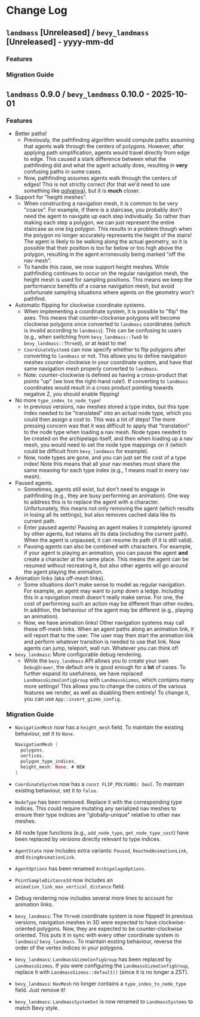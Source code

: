# Change Log

## `landmass` [Unreleased] / `bevy_landmass` [Unreleased] - yyyy-mm-dd

### Features

### Migration Guide

## `landmass` 0.9.0 / `bevy_landmass` 0.10.0 - 2025-10-01

### Features

- Better paths!
  - Previously, the pathfinding algorithm would compute paths assuming that agents walk through the
    centers of polygons. However, after applying path simplification, agents would travel directly
    from edge to edge. This caused a stark difference between what the pathfinding did and what the
    agent actually does, resulting in **very** confusing paths in some cases.
  - Now, pathfinding assumes agents walk through the centers of edges! This is not strictly correct
    (for that we'd need to use something like [polyanya](https://github.com/vleue/polyanya)), but it
    is **much** closer.
- Support for "height meshes".
  - When constructing a navigation mesh, it is common to be very "coarse". For example, if there is
    a staircase, you probably don't need the agent to navigate up each step individually. So rather
    than making each step a polygon, we can just represent the entire staircase as one big polygon.
    This results in a problem though when the polygon no longer accurately represents the height of
    the stairs! The agent is likely to be walking along the actual geometry, so it is possible that
    their position is too far below or too high above the polygon, resulting in the agent
    erroneously being marked "off the nav mesh".
  - To handle this case, we now support height meshes. While pathfinding continues to occur on the
    regular navigation mesh, the height mesh is used for sampling positions. This means we keep the
    performance benefits of a coarse navigation mesh, but avoid unfortunate sampling situations
    where agents on the geometry won't pathfind.
- Automatic flipping for clockwise coordinate systems.
  - When implementing a coordinate system, it is possible to "flip" the axes. This means that
    counter-clockwise polygons will become clockwise polygons once converted to `landmass`
    coordinates (which is invalid according to `landmass`). This can be confusing to users (e.g.,
    when switching from `bevy_landmass::TwoD` to `bevy_landmass::ThreeD`), or at least to me!
  - `CoordinateSystem`s can now specify whether to flip polygons after converting to `landmass` or
    not. This allows you to define navigation meshes counter-clockwise in your coordinate system,
    and have that same navigation mesh properly converted to `landmass`.
  - Note: counter-clockwise is defined as having a cross-product that points "up" (we love the
    right-hand rule!). If converting to `landmass` coordinates would result in a cross product
    pointing towards negative Z, you should enable flipping!
- No more `type_index_to_node_type`!
  - In previous versions, nav meshes stored a type index, but this type index needed to be
    "translated" into an actual node type, which you could then assign a cost to. This was a lot of
    steps! The more pressing concern was that it was difficult to apply that "translation" to the
    node type when loading a nav mesh. Node types needed to be created on the archipelago itself,
    and then when loading up a nav mesh, you would need to set the node type mappings on it (which
    could be difficult from `bevy_landmass` for example).
  - Now, node types are gone, and you can just set the cost of a type index! Note this means that
    all your nav meshes must share the same meaning for each type index (e.g., 1 means road in every
    nav mesh).
- Paused agents.
  - Sometimes, agents still exist, but don't need to engage in pathfinding (e.g., they are busy
    performing an animation). One way to address this is to replace the agent with a character.
    Unfortunately, this means not only removing the agent (which results in losing all its
    settings), but also removes cached data like its current path.
  - Enter paused agents! Pausing an agent makes it completely ignored by other agents, but retains
    all its data (including the current path). When the agent is unpaused, it can resume its path
    (if it is still valid).
  - Pausing agents can also be combined with characters. For example, if your agent is playing an
    animation, you can pause the agent **and** create a character at the same place. This means the
    agent can be resumed without recreating it, but also other agents will go around the agent
    playing the animation.
- Animation links (aka off-mesh links).
  - Some situations don't make sense to model as regular navigation. For example, an agent may want
    to jump down a ledge. Including this in a navigation mesh doesn't really make sense. For one,
    the cost of performing such an action may be different than other nodes. In addition, the
    behaviour of the agent may be different (e.g., playing an animation).
  - Now, we have animation links! Other navigation systems may call these off-mesh links. When an
    agent paths along an animation link, it will report that to the user. The user may then start
    the animation link and perform whatever transition is needed to use that link. Now agents can
    jump, teleport, wall run. Whatever you can think of!
- `bevy_landmass`: More configurable debug rendering.
  - While the `bevy_landmass` API allows you to create your own `DebugDrawer`, the default one is
    good enough for a **lot** of cases. To further expand its usefulness, we have replaced
    `LandmassGizmoConfigGroup` with `LandmassGizmos`, which contains many more settings! This allows
    you to change the colors of the various features we render, as well as disabling them entirely!
    To change it, you can use `App::insert_gizmo_config`.

### Migration Guide

- `NavigationMesh` now has a `height_mesh` field. To maintain the existing behaviour, set it to
  `None`.

  ```rust
  NavigationMesh {
    polygons,
    vertices,
    polygon_type_indices,
    height_mesh: None, # NEW
  }
  ```

- `CoordinateSystem` now has a `const FLIP_POLYGONS: bool`. To maintain existing behaviour, set it
  to `false`.
- `NodeType` has been removed. Replace it with the corresponding type indices. This could require
  mutating any serialized nav meshes to ensure their type indices are "globally-unique" relative to
  other nav meshes.
- All node type functions (e.g., `add_node_type`, `get_node_type_cost`) have been replaced by
  versions directly relevant to type indices.
- `AgentState` now includes extra variants: `Paused`, `ReachedAnimationLink`, and
  `UsingAnimationLink`.
- `AgentOptions` has been renamed `ArchipelagoOptions`.
- `PointSampleDistance3d` now includes an `animation_link_max_vertical_distance` field.
- Debug rendering now includes several more lines to account for animation links.
- `bevy_landmass`: The `ThreeD` coordinate system is now flipped! In previous versions, navigation
  meshes in 3D were expected to have clockwise-oriented polygons. Now, they are expected to be
  counter-clockwise oriented. This puts it in sync with every other coordinate system in `landmass`/
  `bevy_landmass`. To maintain exsting behaviour, reverse the order of the vertex indices in your
  polygons.
- `bevy_landmass`: `LandmassGizmoConfigGroup` has been replaced by `LandmassGizmos`. If you were
  configuring the `LandmassGizmoConfigGroup`, replace it with `LandmassGizmos::default()` (since it
  is no longer a ZST).
- `bevy_landmass`: `NavMesh` no longer contains a `type_index_to_node_type` field. Just remove it!
- `bevy_landmass`: `LandmassSystemSet` is now renamed to `LandmassSystems` to match Bevy style.
